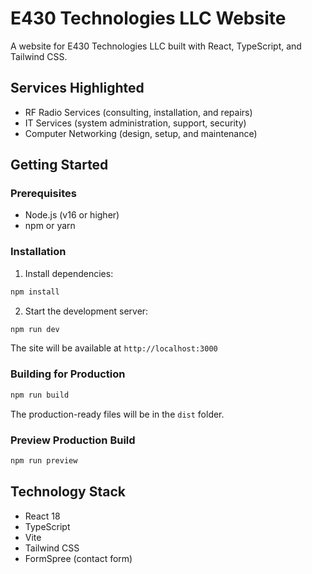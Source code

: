 # E430 Technologies LLC Website

A website for E430 Technologies LLC built with React, TypeScript, and Tailwind CSS.

## Services Highlighted

- RF Radio Services (consulting, installation, and repairs)
- IT Services (system administration, support, security)
- Computer Networking (design, setup, and maintenance)

## Getting Started

### Prerequisites

- Node.js (v16 or higher)
- npm or yarn

### Installation

1. Install dependencies:
```bash
npm install
```

2. Start the development server:
```bash
npm run dev
```

The site will be available at `http://localhost:3000`

### Building for Production

```bash
npm run build
```

The production-ready files will be in the `dist` folder.

### Preview Production Build

```bash
npm run preview
```

## Technology Stack

- React 18
- TypeScript
- Vite
- Tailwind CSS
- FormSpree (contact form)

